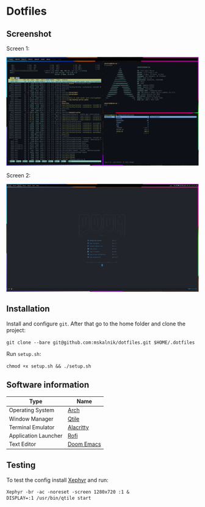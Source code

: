 # Dotfiles

## Screenshot

Screen 1:

![screen 1](./screenshots/screen-1.png)

Screen 2:

![screen 2](./screenshots/screen-2.png)

## Installation

Install and configure `git`. After that go to the home folder and clone the project:

`git clone --bare git@github.com:mskalnik/dotfiles.git $HOME/.dotfiles`

Run `setup.sh`:

`chmod +x setup.sh && ./setup.sh`

## Software information

| Type                 | Name                                                 |
|----------------------|------------------------------------------------------|
| Operating System     | [Arch](https://archlinux.org/)                       |
| Window Manager       | [Qtile](http://www.qtile.org/)                       |
| Terminal Emulator    | [Alacritty](https://alacritty.org/)                  |
| Application Launcher | [Rofi](https://github.com/davatorium/rofi)           |
| Text Editor          | [Doom Emacs](https://github.com/doomemacs/doomemacs) |

## Testing

To test the config install [Xephyr](https://wiki.archlinux.org/title/Xephyr) and run:

```
Xephyr -br -ac -noreset -screen 1280x720 :1 &
DISPLAY=:1 /usr/bin/qtile start
```
